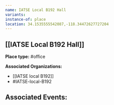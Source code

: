 ```yaml
---
name: IATSE Local B192 Hall
variants: 
instance-of: place
location: 34.1535555542087,-118.34472627727204
---
```

## [[IATSE Local B192 Hall]]

**Place type:** #office

**Associated Organizations:** 
- [[IATSE  local B192]]
- #IATSE-local-B192

**Associated Events:** 
- 